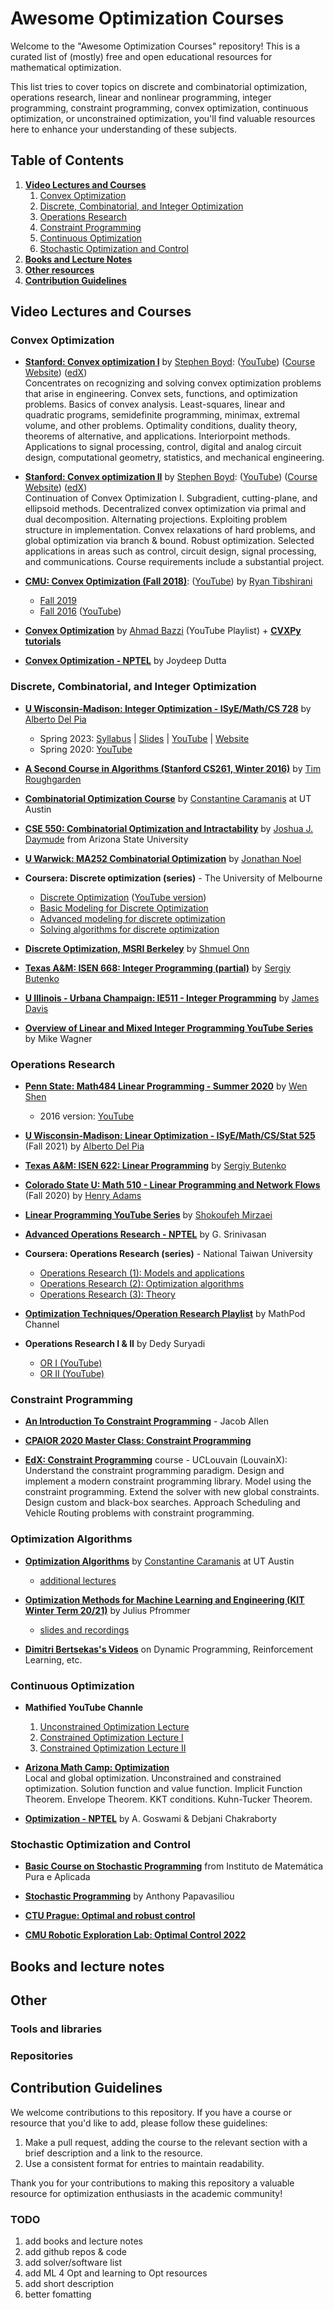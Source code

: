 # Awesome Optimization Courses

Welcome to the "Awesome Optimization Courses" repository! This is a curated list of (mostly) free and open educational resources for mathematical optimization.

This list tries to cover topics on discrete and combinatorial optimization, operations research, linear and nonlinear programming, integer programming, constraint programming, convex optimization, continuous optimization, or unconstrained optimization, you'll find valuable resources here to enhance your understanding of these subjects.

## Table of Contents
1. [**Video Lectures and Courses**](#video-lectures-and-courses)
    1. [Convex Optimization](#convex-optimization)
    2. [Discrete, Combinatorial, and Integer Optimization](#discrete-combinatorial-and-integer-optimization)
    3. [Operations Research](#operations-research)
    4. [Constraint Programming](#constraint-programming)
    5. [Continuous Optimization](#continuous-optimization)
    6. [Stochastic Optimization and Control](#stochastic-optimization-and-control)
2. [**Books and Lecture Notes**](#books-and-lecture-notes)
3. [**Other resources**](#other-resources)
4. [**Contribution Guidelines**](#contribution-guidelines)


## **Video Lectures and Courses**

### Convex Optimization

- [**Stanford: Convex optimization I**](https://see.stanford.edu/Course/EE364A) by [Stephen Boyd](https://web.stanford.edu/~boyd/): ([YouTube](https://www.youtube.com/playlist?list=PL3940DD956CDF0622)) ([Course Website](https://web.stanford.edu/class/ee364b/)) ([edX](https://www.edx.org/learn/engineering/stanford-university-convex-optimization))\
Concentrates on recognizing and solving convex optimization problems that arise in engineering. Convex sets, functions, and optimization problems. Basics of convex analysis. Least-squares, linear and quadratic programs, semidefinite programming, minimax, extremal volume, and other problems. Optimality conditions, duality theory, theorems of alternative, and applications. Interiorpoint methods. Applications to signal processing, control, digital and analog circuit design, computational geometry, statistics, and mechanical engineering.

- [**Stanford: Convex optimization II**](https://see.stanford.edu/Course/EE364B) by [Stephen Boyd](https://web.stanford.edu/~boyd/): ([YouTube](https://www.youtube.com/playlist?list=PL3940DD956CDF0622)) ([Course Website](https://web.stanford.edu/class/ee364a/)) ([edX](https://www.edx.org/learn/engineering/stanford-university-convex-optimization))\
Continuation of Convex Optimization I. Subgradient, cutting-plane, and ellipsoid methods. Decentralized convex optimization via primal and dual decomposition. Alternating projections. Exploiting problem structure in implementation. Convex relaxations of hard problems, and global optimization via branch & bound. Robust optimization. Selected applications in areas such as control, circuit design, signal processing, and communications. Course requirements include a substantial project.

- [**CMU: Convex Optimization (Fall 2018)**](https://www.stat.cmu.edu/~ryantibs/convexopt-F18/): ([YouTube](https://www.youtube.com/watch?v=Di9f47LAzHQ&list=PLRPU00LaonXQ27RBcq6jFJnyIbGw5azOI&index=1)) by [Ryan Tibshirani](https://www.stat.cmu.edu/~ryantibs/index.html)
    - [Fall 2019](https://www.stat.cmu.edu/~ryantibs/convexopt/)
    - [Fall 2016](https://www.stat.cmu.edu/~ryantibs/convexopt-F16/) ([YouTube](https://www.youtube.com/playlist?list=PLjbUi5mgii6AVdvImLB9-Hako68p9MpIC))
    
- [**Convex Optimization**](https://www.youtube.com/playlist?list=PL-DDW8QIRjNOVxrU2efygBw0xADVOgpmw) by [Ahmad Bazzi](https://github.com/therealbazzi) (YouTube Playlist) + [**CVXPy tutorials**](https://www.youtube.com/playlist?list=PL-DDW8QIRjNONCZifAG-DwNppBKwmHGab)

- [**Convex Optimization - NPTEL**](https://www.youtube.com/playlist?list=PLbMVogVj5nJQHFqfiSdgaLCCWvDcm1W4l) by Joydeep Dutta


### Discrete, Combinatorial, and Integer Optimization

- [**U Wisconsin-Madison: Integer Optimization - ISyE/Math/CS 728**](https://www.youtube.com/playlist?list=PLeO_PhASIA0NtvLCAZXLC8HACOgVD9Y32) by [Alberto Del Pia](https://sites.google.com/site/albertodelpia/)
    - Spring 2023: [Syllabus](https://drive.google.com/file/d/1w_wjiIPJfSnnWddMzWqP9w-daEXKaV8h/view?usp=sharing) | [Slides](https://drive.google.com/file/d/1sbiCvWwMF4z5Kpkl4KDMUS8GF_fUnbyl/view?usp=sharing) | [YouTube](https://www.youtube.com/playlist?list=PLeO_PhASIA0Ot69TqANAnNxoykHGOQp2Y) | [Website](https://sites.google.com/site/albertodelpia/teaching?authuser=0)
    - Spring 2020: [YouTube](https://www.youtube.com/playlist?list=PLeO_PhASIA0NlDNF9y-SsgVEYcvAMj2CY)

- [**A Second Course in Algorithms (Stanford CS261, Winter 2016)**](https://www.youtube.com/playlist?list=PLEGCF-WLh2RJh2yDxlJJjnKswWdoO8gAc) by [Tim Roughgarden](https://timroughgarden.org/)

- [**Combinatorial Optimization Course**](https://www.youtube.com/playlist?list=PLXsmhnDvpjORcTRFMVF3aUgyYlHsxfhNL) by [Constantine Caramanis](https://caramanis.github.io/) at UT Austin

- [**CSE 550: Combinatorial Optimization and Intractability**](https://www.youtube.com/playlist?list=PLR43j5akmIB-RNWAO5Z3rxFfNfIcS7aM4) by [Joshua J. Daymude](https://jdaymude.github.io/) from Arizona State University

- [**U Warwick: MA252 Combinatorial Optimization**](https://www.youtube.com/playlist?list=PLtxJg53s2o0PqIAEphtjIaqXTouaWYR0j) by [Jonathan Noel](https://www.math.uvic.ca/~noelj/)

- **Coursera: Discrete optimization (series)** - The University of Melbourne
    - [Discrete Optimization](https://www.coursera.org/learn/discrete-optimization) ([YouTube version](https://www.youtube.com/playlist?list=PLNMgVqt8MREx6Nex1Q9003vrZem-JXNvX))
    - [Basic Modeling for Discrete Optimization](https://www.coursera.org/learn/basic-modeling)
    - [Advanced modeling for discrete optimization](https://www.coursera.org/learn/advanced-modeling)
    - [Solving algorithms for discrete optimization](https://www.coursera.org/learn/solving-algorithms-discrete-optimization)

- [**Discrete Optimization, MSRI Berkeley**](https://www.youtube.com/playlist?list=PLtU6Nuep3htmdTfJnYo3q5E-hCzqEOhsN) by [Shmuel Onn](https://sites.google.com/view/shmuel-onn/)

- [**Texas A&M: ISEN 668: Integer Programming (partial)**](https://www.youtube.com/playlist?list=PLY9yf2-4yyeTkReuVzK2QJzmmjXSNBdAj) by [Sergiy Butenko](https://engineering.tamu.edu/industrial/profiles/sbutenko.html)

- [**U Illinois - Urbana Champaign: IE511 - Integer Programming**](https://www.youtube.com/@jamesdavis7328/playlists) by [James Davis](http://www.jamesmariodavis.com/)

- [**Overview of Linear and Mixed Integer Programming YouTube Series**](https://www.youtube.com/playlist?list=PLaoe2MTbJBvpFPyMMSOB-WrHofdHo3e74) by Mike Wagner



### Operations Research

- [**Penn State: Math484 Linear Programming - Summer 2020**](https://www.youtube.com/playlist?list=PLbxFfU5GKZz2-4Y3YwRFVVDEMlmxYfY6y) by [Wen Shen](https://science.psu.edu/math/people/wxs27)
    - 2016 version: [YouTube](https://www.youtube.com/playlist?list=PLbxFfU5GKZz1Tm_9RR5M_uvdOXpJJ8LC3)

- [**U Wisconsin-Madison: Linear Optimization - ISyE/Math/CS/Stat 525**](https://www.youtube.com/playlist?list=PLeO_PhASIA0Ot69TqANAnNxoykHGOQp2Y) (Fall 2021) by [Alberto Del Pia](https://sites.google.com/site/albertodelpia/) 

- [**Texas A&M: ISEN 622: Linear Programming**](https://www.youtube.com/playlist?list=PLY9yf2-4yyeTeRnUIiROr_ojkjuQkLx2b) by [Sergiy Butenko](https://engineering.tamu.edu/industrial/profiles/sbutenko.html)

- [**Colorado State U: Math 510 - Linear Programming and Network Flows**](https://www.youtube.com/playlist?list=PLDndWhwv4Ujo10_a2T4R4Uqng1nduvfu1) (Fall 2020) by [Henry Adams](https://people.clas.ufl.edu/henry-adams/)

- [**Linear Programming YouTube Series**](https://www.youtube.com/playlist?list=PLTrfnl2vPj4qMNHvLuu0tNJefmuHjZ-K3) by [Shokoufeh Mirzaei](https://www.cpp.edu/faculty/smirzaei/index.shtml)

- [**Advanced Operations Research - NPTEL**](https://www.youtube.com/playlist?list=PL004010FEA702502F) by G. Srinivasan

- **Coursera: Operations Research (series)** - National Taiwan University
    - [Operations Research (1): Models and applications](https://www.coursera.org/learn/operations-research-modeling) 
    - [Operations Research (2): Optimization algorithms](https://www.coursera.org/learn/operations-research-algorithms)
    - [Operations Research (3): Theory](https://www.coursera.org/learn/operations-research-theory)
    
- [**Optimization Techniques/Operation Research Playlist**](https://www.youtube.com/playlist?list=PLLtQL9wSL16ioUvHckGCkoWq_CIvyUI0p) by MathPod Channel

- **Operations Research I & II** by Dedy Suryadi
    - [OR I (YouTube)](https://www.youtube.com/@coverCell/playlists?view=50&shelf_id=2)
    - [OR II (YouTube)](https://www.youtube.com/@coverCell/playlists?view=50&shelf_id=1)


### Constraint Programming

- [**An Introduction To Constraint Programming**](https://www.youtube.com/watch?v=1FJy-ubE7UE) - Jacob Allen

- [**CPAIOR 2020 Master Class: Constraint Programming**](https://www.youtube.com/watch?v=lmy1ddn4cyw)

- [**EdX: Constraint Programming**](https://www.edx.org/learn/computer-programming/universite-catholique-de-louvain-constraint-programming) course - UCLouvain (LouvainX):\
Understand the constraint programming paradigm. Design and implement a modern constraint programming library. Model using the constraint programming. Extend the solver with new global constraints. Design custom and black-box searches. Approach Scheduling and Vehicle Routing problems with constraint programming.


### Optimization Algorithms 

- [**Optimization Algorithms**](https://www.youtube.com/playlist?list=PLXsmhnDvpjORzPelSDs0LSDrfJcqyLlZc) by [Constantine Caramanis](https://caramanis.github.io/) at UT Austin
    - [additional lectures](https://www.youtube.com/watch?v=bzIQ6hoHIps&list=PLXsmhnDvpjOQqH7PtB2tjCv8FXsuavp3B)
- [**Optimization Methods for Machine Learning and Engineering (KIT Winter Term 20/21)**](https://www.youtube.com/playlist?list=PLdkTDauaUnQpzuOCZyUUZc0lxf4-PXNR5) by Julius Pfrommer
    - [slides and recordings](https://drive.google.com/drive/folders/1WWVWV4vDBIOkjZc6uFY3nfXvpaOUHcfb?usp=sharing)

- [**Dimitri Bertsekas's Videos**](https://www.youtube.com/@dimitribert/playlists) on Dynamic Programming, Reinforcement Learning, etc.

### Continuous Optimization

- **Mathified YouTube Channle**
    1. [Unconstrained Optimization Lecture](https://www.youtube.com/playlist?list=PL3377D4EECFC5AF70)
    2. [Constrained Optimization Lecture I](https://www.youtube.com/playlist?list=PL2960304D950AA0A8)
    3. [Constrained Optimization Lecture II](https://www.youtube.com/playlist?list=PL01FC2355E504D3D8)

- [**Arizona Math Camp: Optimization**](https://www.youtube.com/playlist?list=PLcjqUUQt__ZE0ZSTNRyBIgLJ5obPHdmxC)\
Local and global optimization. Unconstrained and constrained optimization. Solution function and value function. Implicit Function Theorem. Envelope Theorem. KKT conditions. Kuhn-Tucker Theorem.

- [**Optimization - NPTEL**](https://www.youtube.com/playlist?list=PLbMVogVj5nJT8iTaUR8FoWBuJy0vs-Z3C) by A. Goswami & Debjani Chakraborty

### Stochastic Optimization and Control

- [**Basic Course on Stochastic Programming**](https://www.youtube.com/playlist?list=PLo4jXE-LdDTSmKVxiE130o1KebekNk00R) from Instituto de Matemática Pura e Aplicada

- [**Stochastic Programming**](https://www.youtube.com/playlist?list=PL9U0RhCnVfG7KMhOHPyRFlYZJ68dHeoEt) by Anthony Papavasiliou

- [**CTU Prague: Optimal and robust control**](https://www.youtube.com/playlist?list=PLMLojHoA_QPmRiPotD_TnfdUkglTexuqm)

- [**CMU Robotic Exploration Lab: Optimal Control 2022**](https://www.youtube.com/playlist?list=PLZnJoM76RM6Iaf59ICcU9-DzztGZvK_52)



## **Books and lecture notes**



## **Other**

### Tools and libraries

### Repositories




## **Contribution Guidelines**

We welcome contributions to this repository. If you have a course or resource that you'd like to add, please follow these guidelines:

1. Make a pull request, adding the course to the relevant section with a brief description and a link to the resource.
2. Use a consistent format for entries to maintain readability.

Thank you for your contributions to making this repository a valuable resource for optimization enthusiasts in the academic community!


### TODO

1. add books and lecture notes
2. add github repos & code
3. add solver/software list
4. add ML 4 Opt and learning to Opt resources
5. add short description
6. better fomatting
